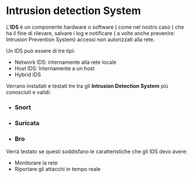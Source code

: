 # Intrusion detection System

L'**IDS** è un componente hardware o software ( come nel nostro caso ) che ha il fine di rilevare, salvare i log e notificare ( a volte anche prevenire: Intrusion Prevention System) accessi non autorizzati alla rete.

Un IDS può essere di tre tipi:
* Network IDS: internamente alla rete locale
* Host IDS: Internamente a un host 
* Hybrid IDS

Verrano installati e testati tre tra gli **Intrusion Detection System** più conosciuti e validi:

* ### Snort
* ### Suricata
* ### Bro

Verrà testato se questi soddisfano le caratteristiche che gli IDS devo avere:
* Monitorare la rete
* Riportare gli attacchi in tempo reale

